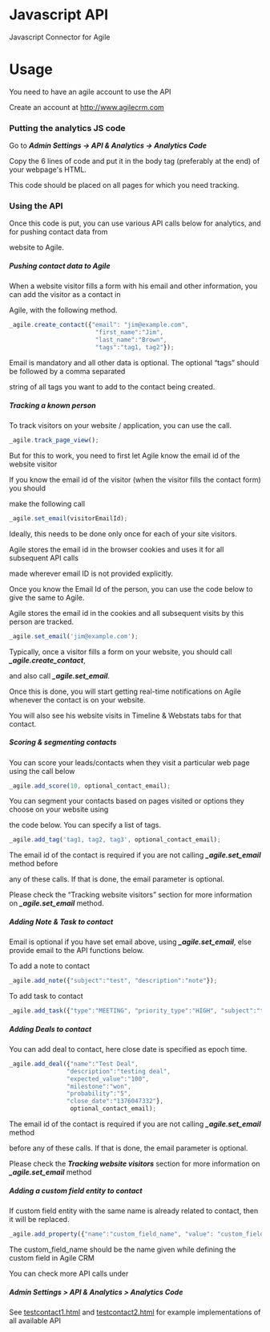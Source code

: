 # Javascript API

Javascript Connector for Agile

# Usage

You need to have an agile account to use the API

Create an account at http://www.agilecrm.com

### Putting the analytics JS code

Go to ***Admin Settings -> API & Analytics -> Analytics Code***

Copy the 6 lines of code and put it in the body tag (preferably at the end) of your webpage's HTML.

This code should be placed on all pages for which you need tracking.

### Using the API

Once this code is put, you can use various API calls below for analytics, and for pushing contact data from

website to Agile. 

##### Pushing contact data to Agile

When a website visitor fills a form with his email and other information, you can add the visitor as a contact in

Agile, with the following method.

```javascript
_agile.create_contact({"email": "jim@example.com",
		       			"first_name":"Jim",
		       			"last_name":"Brown",
		       			"tags":"tag1, tag2"});
```
Email is mandatory and all other data is optional. The optional “tags” should be followed by a comma separated

string of all tags you want to add to the contact being created.

##### Tracking a known person
To track visitors on your website / application, you can use the call.

```javascript
_agile.track_page_view();
```
But for this to work, you need to first let Agile know the email id of the website visitor

If you know the email id of the visitor (when the visitor fills the contact form) you should 

make the following call

```javascript
_agile.set_email(visitorEmailId);
```
Ideally, this needs to be done only once for each of your site visitors.

Agile stores the email id in the browser cookies and uses it for all subsequent API calls 

made wherever email ID is not provided explicitly.

Once you know the Email Id of the person, you can use the code below to give the same to Agile.

Agile stores the email id in the cookies and all subsequent visits by this person are tracked.

```javascript
_agile.set_email('jim@example.com');
```
Typically, once a visitor fills a form on your website, you should call   ***_agile.create_contact***,

and also call  ***_agile.set_email***.

Once this is done, you will start getting real-time notifications on Agile whenever the contact is on your website. 

You will also see his website visits in Timeline & Webstats tabs for that contact.

##### Scoring & segmenting contacts 

You can score your leads/contacts when they visit a particular web page using the call below

```javascript
_agile.add_score(10, optional_contact_email);
```
You can segment your contacts based on pages visited or options they choose on your website using

the code below. You can specify a list of tags.

```javascript
_agile.add_tag('tag1, tag2, tag3', optional_contact_email);
```
The email id of the contact is required if you are not calling ***_agile.set_email*** method before

any of these calls. If that is done, the email parameter is optional.

Please check the “Tracking website visitors” section for more information on ***_agile.set_email*** method. 

##### Adding Note & Task to contact

Email is optional if you have set email above, using ***_agile.set_email***, else provide email to the API functions below.

To add a note to contact

```javascript
_agile.add_note({"subject":"test", "description":"note"});
```

To add task to contact

```javascript
_agile.add_task({"type":"MEETING", "priority_type":"HIGH", "subject":"test"});
```

##### Adding Deals to contact

You can add deal to contact, here close date is specified as epoch time.

```javascript
_agile.add_deal({"name":"Test Deal",
				"description":"testing deal",
				"expected_value":"100",
				"milestone":"won",
				"probability":"5", 
				"close_date":"1376047332"},
				 optional_contact_email);
```

The email id of the contact is required if you are not calling ***_agile.set_email*** method

before any of these calls. If that is done, the email parameter is optional.

Please check the ***Tracking website visitors*** section for more information on ***_agile.set_email*** method

##### Adding a custom field entity to contact

If custom field entity with the same name is already related to contact, then it will be replaced.

```javascript
_agile.add_property({"name":"custom_field_name", "value": "custom_field_value"}
```
The custom_field_name should be the name given while defining the custom field in Agile CRM

You can check more API calls under

##### Admin Settings > API & Analytics > Analytics Code

See [testcontact1.html](https://github.com/agilecrm/javascript-api/blob/master/testcontact1.html) and [testcontact2.html](https://github.com/agilecrm/javascript-api/blob/master/testcontact2.html) for example implementations of all available API
